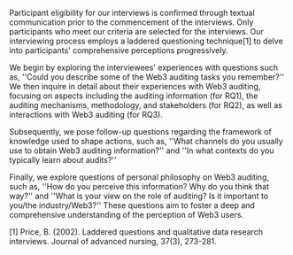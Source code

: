 Participant eligibility for our interviews is confirmed through textual communication prior to the commencement of the interviews. Only participants who meet our criteria are selected for the interviews. Our interviewing process employs a laddered questioning technique[1] to delve into participants' comprehensive perceptions progressively. 

We begin by exploring the interviewees' experiences with questions such as, ''Could you describe some of the Web3 auditing tasks you remember?'' 
We then inquire in detail about their experiences with Web3 auditing, focusing on aspects including the auditing information (for RQ1), the auditing mechanisms, methodology, and stakeholders (for RQ2), as well as interactions with Web3 auditing (for RQ3).

Subsequently, we pose follow-up questions regarding the framework of knowledge used to shape actions, such as, ''What channels do you usually use to obtain Web3 auditing information?'' and ''In what contexts do you typically learn about audits?'' 

Finally, we explore questions of personal philosophy on Web3 auditing, such as, ''How do you perceive this information? Why do you think that way?'' and ''What is your view on the role of auditing? Is it important to you/the industry/Web3?'' These questions aim to foster a deep and comprehensive understanding of the perception of Web3 users.

[1] Price, B. (2002). Laddered questions and qualitative data research interviews. Journal of advanced nursing, 37(3), 273-281.
